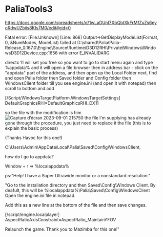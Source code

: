 # PaliaTools3
https://docs.google.com/spreadsheets/d/1wLaDUnI7XbQbtXkFrMfZuZs6eyoRdwUZbiis8KIs7M0/edit#gid=0

Fatal error: [File:Unknown] [Line: 868] Output->GetDisplayModeList(Format, 0, &NumModes, ModeList) failed at D:\shared\Palia\Palia-Release_0.167.0\Engine\Source\Runtime\D3D12RHI\Private\Windows\WindowsD3D12Device.cpp:1656 with error E_INVALIDARG

directx 11 will set you free
so you want to go to start menu again and type %appdata% and it will open a file browser
then in address bar - click on the "appdata" part of the address, and then open up the Local Folder
next, find and open Palia folder then Saved folder
and Config folder then WindowsClient folder till you see engine.ini (and open it with notepad) then scroll to bottom and add

[/Script/WindowsTargetPlatform.WindowsTargetSettings]
DefaultGraphicsRHI=DefaultGraphicsRHI_DX11

so the file with the modification is him ![Capture d’écran 2023-09-01 215750](https://github.com/Popolia/PaliaTools3/assets/69745473/a787ccce-d13f-4a4a-9c88-138a445c47ae)
the file I'm supplying has already gone through the procedure, you just need to replace it the file (this is to explain the basic process)

(Thanks Havoc for this one!) 

C:\Users\Admin\AppData\Local\Palia\Saved\Config\WindowsClient,

how do I go to appdata?

Window + r => %localappdata%

ps:"Help! I have a Super Ultrawide monitor or a nonstandard resolution."

"Go to the installation directory and then Saved\Config\Windows Client. 
By deafult, this will be %localappdata%\Palia\Saved\Config\WindowsClient 
Open the engine.ini file in notepad. 

Add this as a new line at the bottom of the file and then save changes. 

[/script/engine.localplayer] AspectRatioAxisConstraint=AspectRatio_MaintainYFOV

Relaunch the game. Thank you to Mazimba for this one!"
